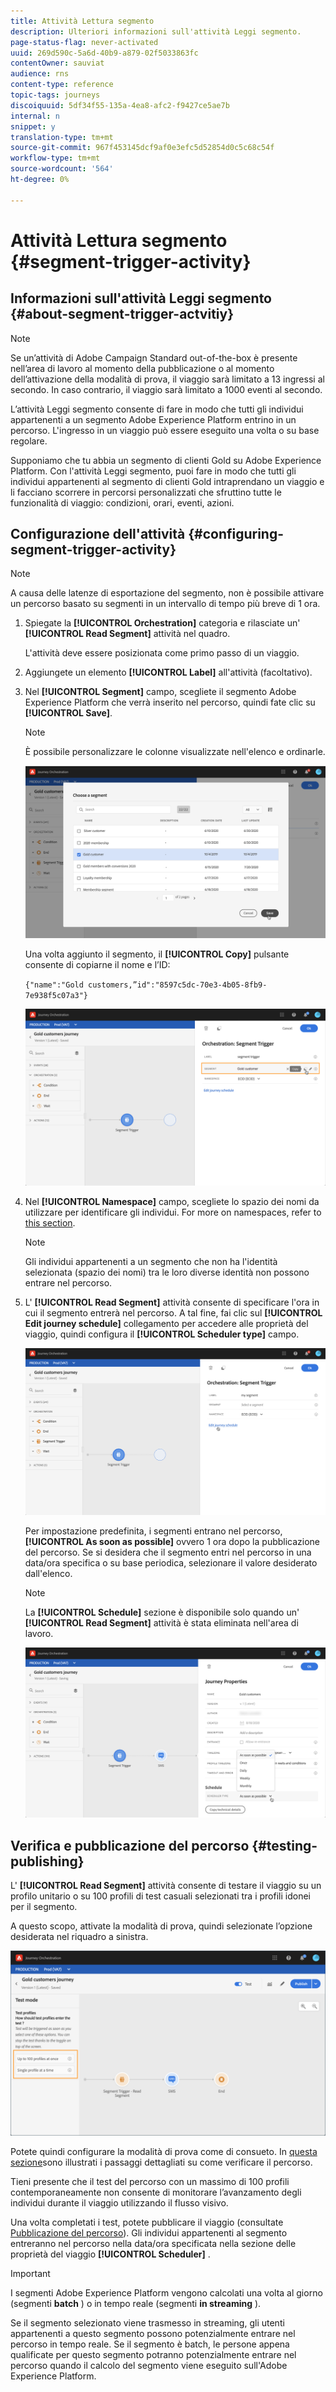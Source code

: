 ```yaml
---
title: Attività Lettura segmento
description: Ulteriori informazioni sull'attività Leggi segmento.
page-status-flag: never-activated
uuid: 269d590c-5a6d-40b9-a879-02f5033863fc
contentOwner: sauviat
audience: rns
content-type: reference
topic-tags: journeys
discoiquuid: 5df34f55-135a-4ea8-afc2-f9427ce5ae7b
internal: n
snippet: y
translation-type: tm+mt
source-git-commit: 967f453145dcf9af0e3efc5d52854d0c5c68c54f
workflow-type: tm+mt
source-wordcount: '564'
ht-degree: 0%

---
```



# Attività Lettura segmento {#segment-trigger-activity}

## Informazioni sull&#39;attività Leggi segmento {#about-segment-trigger-actvitiy}

>[!NOTE]
>
>Se  un’attività di Adobe Campaign Standard out-of-the-box è presente nell’area di lavoro al momento della pubblicazione o al momento dell’attivazione della modalità di prova, il viaggio sarà limitato a 13 ingressi al secondo. In caso contrario, il viaggio sarà limitato a 1000 eventi al secondo.

L’attività Leggi segmento consente di fare in modo che tutti gli individui appartenenti a un segmento Adobe Experience Platform entrino in un percorso. L&#39;ingresso in un viaggio può essere eseguito una volta o su base regolare.

Supponiamo che tu abbia un segmento di clienti Gold su Adobe Experience Platform. Con l&#39;attività Leggi segmento, puoi fare in modo che tutti gli individui appartenenti al segmento di clienti Gold intraprendano un viaggio e li facciano scorrere in percorsi personalizzati che sfruttino tutte le funzionalità di viaggio: condizioni, orari, eventi, azioni.

## Configurazione dell&#39;attività {#configuring-segment-trigger-activity}

>[!NOTE]
>
>A causa delle latenze di esportazione del segmento, non è possibile attivare un percorso basato su segmenti in un intervallo di tempo più breve di 1 ora.

1. Spiegate la **[!UICONTROL Orchestration]** categoria e rilasciate un&#39; **[!UICONTROL Read Segment]** attività nel quadro.

   L&#39;attività deve essere posizionata come primo passo di un viaggio.

1. Aggiungete un elemento **[!UICONTROL Label]** all&#39;attività (facoltativo).

1. Nel **[!UICONTROL Segment]** campo, scegliete il segmento Adobe Experience Platform che verrà inserito nel percorso, quindi fate clic su **[!UICONTROL Save]**.

   >[!NOTE]
   >
   >È possibile personalizzare le colonne visualizzate nell&#39;elenco e ordinarle.

   ![](../assets/segment-trigger-segment-selection.png)

   Una volta aggiunto il segmento, il **[!UICONTROL Copy]** pulsante consente di copiarne il nome e l’ID:

   `{"name":"Gold customers,”id":"8597c5dc-70e3-4b05-8fb9-7e938f5c07a3"}`

   ![](../assets/segment-trigger-copy.png)

1. Nel **[!UICONTROL Namespace]** campo, scegliete lo spazio dei nomi da utilizzare per identificare gli individui. For more on namespaces, refer to [this section](../event/selecting-the-namespace.md).

   >[!NOTE]
   >
   >Gli individui appartenenti a un segmento che non ha l&#39;identità selezionata (spazio dei nomi) tra le loro diverse identità non possono entrare nel percorso.

1. L&#39; **[!UICONTROL Read Segment]** attività consente di specificare l&#39;ora in cui il segmento entrerà nel percorso. A tal fine, fai clic sul **[!UICONTROL Edit journey schedule]** collegamento per accedere alle proprietà del viaggio, quindi configura il **[!UICONTROL Scheduler type]** campo.

   ![](../assets/segment-trigger-schedule.png)

   Per impostazione predefinita, i segmenti entrano nel percorso, **[!UICONTROL As soon as possible]** ovvero 1 ora dopo la pubblicazione del percorso. Se si desidera che il segmento entri nel percorso in una data/ora specifica o su base periodica, selezionare il valore desiderato dall&#39;elenco.

   >[!NOTE]
   >
   >La **[!UICONTROL Schedule]** sezione è disponibile solo quando un&#39; **[!UICONTROL Read Segment]** attività è stata eliminata nell&#39;area di lavoro.

   ![](../assets/segment-trigger-properties.png)

## Verifica e pubblicazione del percorso {#testing-publishing}

L&#39; **[!UICONTROL Read Segment]** attività consente di testare il viaggio su un profilo unitario o su 100 profili di test casuali selezionati tra i profili idonei per il segmento.

A questo scopo, attivate la modalità di prova, quindi selezionate l’opzione desiderata nel riquadro a sinistra.

![](../assets/segment-trigger-test-modes.png)

Potete quindi configurare la modalità di prova come di consueto. In [questa sezione](../building-journeys/testing-the-journey.md)sono illustrati i passaggi dettagliati su come verificare il percorso.

Tieni presente che il test del percorso con un massimo di 100 profili contemporaneamente non consente di monitorare l’avanzamento degli individui durante il viaggio utilizzando il flusso visivo.

Una volta completati i test, potete pubblicare il viaggio (consultate [Pubblicazione del percorso](../building-journeys/publishing-the-journey.md)). Gli individui appartenenti al segmento entreranno nel percorso nella data/ora specificata nella sezione delle proprietà del viaggio **[!UICONTROL Scheduler]** .

>[!IMPORTANT]
>
>I segmenti Adobe Experience Platform vengono calcolati una volta al giorno (segmenti **batch** ) o in tempo reale (segmenti **in streaming** ).
>
>Se il segmento selezionato viene trasmesso in streaming, gli utenti appartenenti a questo segmento possono potenzialmente entrare nel percorso in tempo reale. Se il segmento è batch, le persone appena qualificate per questo segmento potranno potenzialmente entrare nel percorso quando il calcolo del segmento viene eseguito sull&#39;Adobe Experience Platform.
